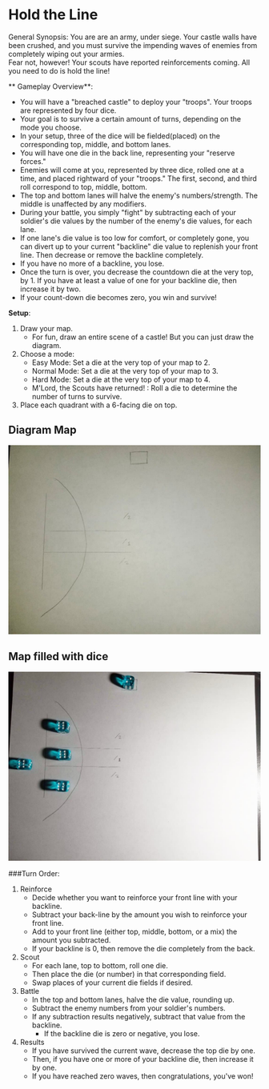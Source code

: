 # Hold the Line

General Synopsis:
You are are an army, under siege.  Your castle walls have been crushed, and you must survive the impending waves of enemies from completely wiping out your armies.  
Fear not, however!  Your scouts have reported reinforcements coming.  All you need to do is hold the line!

** Gameplay Overview**:
* You will have a "breached castle" to deploy your "troops".  Your troops are represented by four dice.  
* Your goal is to survive a certain amount of turns, depending on the mode you choose.
* In your setup, three of the dice will be fielded(placed) on the corresponding top, middle, and bottom lanes.  
* You will have one die in the back line, representing your "reserve forces." 
* Enemies will come at you, represented by three dice, rolled one at a time, and placed rightward of your "troops."  The first, second, and third roll correspond to top, middle, bottom.
* The top and bottom lanes will halve the enemy's numbers/strength.  The middle is unaffected by any modifiers.
* During your battle, you simply "fight" by subtracting each of your soldier's die values by the number of the enemy's die values, for each lane. 
* If one lane's die value is too low for comfort, or completely gone, you can divert up to your current "backline" die value to replenish your front line.  Then decrease or remove the backline completely.
* If you have no more of a backline, you lose.
* Once the turn is over, you decrease the countdown die at the very top, by 1.  If you have at least a value of one for your backline die, then increase it by two. 
* If your count-down die becomes zero, you win and survive!

**Setup**:
1. Draw your map.
	* For fun, draw an entire scene of a castle!  But you can just draw the diagram.
2. Choose a mode:
	* Easy Mode: Set a die at the very top of your map to 2.
	* Normal Mode: Set a die at the very top of your map to 3.
	* Hard Mode: Set a die at the very top of your map to 4.
	* M'Lord, the Scouts have returned! : Roll a die to determine the number of turns to survive.
3. Place each quadrant with a 6-facing die on top. 

## Diagram Map
![Example Below](images/HTL_Setup_1.jpg)

## Map filled with dice
![Example Below](images/HTL_Setup_2.jpg)


###Turn Order:
1. Reinforce
	* Decide whether you want to reinforce your front line with your backline.
	* Subtract your back-line by the amount you wish to reinforce your front line.  
	* Add to your front line (either top, middle, bottom, or a mix) the amount you subtracted.
	* If your backline is 0, then remove the die completely from the back.
2. Scout
	* For each lane, top to bottom, roll one die. 
	* Then place the die (or number) in that corresponding field.
	* Swap places of your current die fields if desired.
3. Battle 
	* In the top and bottom lanes, halve the die value, rounding up.
	* Subtract the enemy numbers from your soldier's numbers.
	* If any subtraction results negatively, subtract that value from the backline.
		* If the backline die is zero or negative, you lose.
4. Results
	* If you have survived the current wave, decrease the top die by one.
	* Then, if you have one or more of your backline die, then increase it by one.
	* If you have reached zero waves, then congratulations, you've won!



